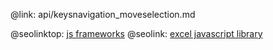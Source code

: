 @link: api/keysnavigation_moveselection.md

@seolinktop: [js frameworks](https://webix.com)
@seolink: [excel javascript library](https://webix.com/widget/excel_viewer/)